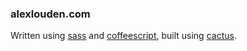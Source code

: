 ### alexlouden.com

Written using [sass](sass-lang.com) and [coffeescript](coffeescript.org), built using [cactus](cactusformac.com).

